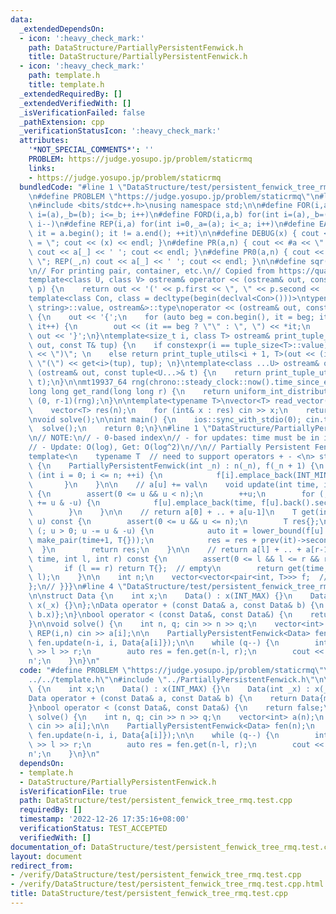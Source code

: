 ```yaml
---
data:
  _extendedDependsOn:
  - icon: ':heavy_check_mark:'
    path: DataStructure/PartiallyPersistentFenwick.h
    title: DataStructure/PartiallyPersistentFenwick.h
  - icon: ':heavy_check_mark:'
    path: template.h
    title: template.h
  _extendedRequiredBy: []
  _extendedVerifiedWith: []
  _isVerificationFailed: false
  _pathExtension: cpp
  _verificationStatusIcon: ':heavy_check_mark:'
  attributes:
    '*NOT_SPECIAL_COMMENTS*': ''
    PROBLEM: https://judge.yosupo.jp/problem/staticrmq
    links:
    - https://judge.yosupo.jp/problem/staticrmq
  bundledCode: "#line 1 \"DataStructure/test/persistent_fenwick_tree_rmq.test.cpp\"\
    \n#define PROBLEM \"https://judge.yosupo.jp/problem/staticrmq\"\n#line 1 \"template.h\"\
    \n#include <bits/stdc++.h>\nusing namespace std;\n\n#define FOR(i,a,b) for(int\
    \ i=(a),_b=(b); i<=_b; i++)\n#define FORD(i,a,b) for(int i=(a),_b=(b); i>=_b;\
    \ i--)\n#define REP(i,a) for(int i=0,_a=(a); i<_a; i++)\n#define EACH(it,a) for(__typeof(a.begin())\
    \ it = a.begin(); it != a.end(); ++it)\n\n#define DEBUG(x) { cout << #x << \"\
    \ = \"; cout << (x) << endl; }\n#define PR(a,n) { cout << #a << \" = \"; FOR(_,1,n)\
    \ cout << a[_] << ' '; cout << endl; }\n#define PR0(a,n) { cout << #a << \" =\
    \ \"; REP(_,n) cout << a[_] << ' '; cout << endl; }\n\n#define sqr(x) ((x) * (x))\n\
    \n// For printing pair, container, etc.\n// Copied from https://quangloc99.github.io/2021/07/30/my-CP-debugging-template.html\n\
    template<class U, class V> ostream& operator << (ostream& out, const pair<U, V>&\
    \ p) {\n    return out << '(' << p.first << \", \" << p.second << ')';\n}\n\n\
    template<class Con, class = decltype(begin(declval<Con>()))>\ntypename enable_if<!is_same<Con,\
    \ string>::value, ostream&>::type\noperator << (ostream& out, const Con& con)\
    \ {\n    out << '{';\n    for (auto beg = con.begin(), it = beg; it != con.end();\
    \ it++) {\n        out << (it == beg ? \"\" : \", \") << *it;\n    }\n    return\
    \ out << '}';\n}\ntemplate<size_t i, class T> ostream& print_tuple_utils(ostream&\
    \ out, const T& tup) {\n    if constexpr(i == tuple_size<T>::value) return out\
    \ << \")\"; \n    else return print_tuple_utils<i + 1, T>(out << (i ? \", \" :\
    \ \"(\") << get<i>(tup), tup); \n}\ntemplate<class ...U> ostream& operator <<\
    \ (ostream& out, const tuple<U...>& t) {\n    return print_tuple_utils<0, tuple<U...>>(out,\
    \ t);\n}\n\nmt19937_64 rng(chrono::steady_clock::now().time_since_epoch().count());\n\
    long long get_rand(long long r) {\n    return uniform_int_distribution<long long>\
    \ (0, r-1)(rng);\n}\n\ntemplate<typename T>\nvector<T> read_vector(int n) {\n\
    \    vector<T> res(n);\n    for (int& x : res) cin >> x;\n    return res;\n}\n\
    \nvoid solve();\n\nint main() {\n    ios::sync_with_stdio(0); cin.tie(0);\n  \
    \  solve();\n    return 0;\n}\n#line 1 \"DataStructure/PartiallyPersistentFenwick.h\"\
    \n// NOTE:\n// - 0-based index\n// - for updates: time must be in increasing order\n\
    // - Update: O(log), Get: O(log^2)\n//\n// Partially Persistent FenwickTree {{{\n\
    template<\n    typename T  // need to support operators + - <\n> struct PartiallyPersistentFenwick\
    \ {\n    PartiallyPersistentFenwick(int _n) : n(_n), f(_n + 1) {\n        for\
    \ (int i = 0; i <= n; ++i) {\n            f[i].emplace_back(INT_MIN, T{});\n \
    \       }\n    }\n\n    // a[u] += val\n    void update(int time, int u, T val)\
    \ {\n        assert(0 <= u && u < n);\n        ++u;\n        for (; u <= n; u\
    \ += u & -u) {\n            f[u].emplace_back(time, f[u].back().second + val);\n\
    \        }\n    }\n\n    // return a[0] + .. + a[u-1]\n    T get(int time, int\
    \ u) const {\n        assert(0 <= u && u <= n);\n        T res{};\n        for\
    \ (; u > 0; u -= u & -u) {\n            auto it = lower_bound(f[u].begin(), f[u].end(),\
    \ make_pair(time+1, T{}));\n            res = res + prev(it)->second;\n      \
    \  }\n        return res;\n    }\n\n    // return a[l] + .. + a[r-1]\n    T get(int\
    \ time, int l, int r) const {\n        assert(0 <= l && l <= r && r <= n);\n \
    \       if (l == r) return T{};  // empty\n        return get(time, r) - get(time,\
    \ l);\n    }\n\n    int n;\n    vector<vector<pair<int, T>>> f;  // (time, data)\n\
    };\n// }}}\n#line 4 \"DataStructure/test/persistent_fenwick_tree_rmq.test.cpp\"\
    \n\nstruct Data {\n    int x;\n    Data() : x(INT_MAX) {}\n    Data(int _x) :\
    \ x(_x) {}\n};\nData operator + (const Data& a, const Data& b) {\n    return Data{min(a.x,\
    \ b.x)};\n}\nbool operator < (const Data&, const Data&) {\n    return false;\n\
    }\n\nvoid solve() {\n    int n, q; cin >> n >> q;\n    vector<int> a(n);\n   \
    \ REP(i,n) cin >> a[i];\n\n    PartiallyPersistentFenwick<Data> fen(n);\n    FORD(i,n-1,0)\
    \ fen.update(n-i, i, Data{a[i]});\n\n    while (q--) {\n        int l, r; cin\
    \ >> l >> r;\n        auto res = fen.get(n-l, r);\n        cout << res.x << '\\\
    n';\n    }\n}\n"
  code: "#define PROBLEM \"https://judge.yosupo.jp/problem/staticrmq\"\n#include \"\
    ../../template.h\"\n#include \"../PartiallyPersistentFenwick.h\"\n\nstruct Data\
    \ {\n    int x;\n    Data() : x(INT_MAX) {}\n    Data(int _x) : x(_x) {}\n};\n\
    Data operator + (const Data& a, const Data& b) {\n    return Data{min(a.x, b.x)};\n\
    }\nbool operator < (const Data&, const Data&) {\n    return false;\n}\n\nvoid\
    \ solve() {\n    int n, q; cin >> n >> q;\n    vector<int> a(n);\n    REP(i,n)\
    \ cin >> a[i];\n\n    PartiallyPersistentFenwick<Data> fen(n);\n    FORD(i,n-1,0)\
    \ fen.update(n-i, i, Data{a[i]});\n\n    while (q--) {\n        int l, r; cin\
    \ >> l >> r;\n        auto res = fen.get(n-l, r);\n        cout << res.x << '\\\
    n';\n    }\n}\n"
  dependsOn:
  - template.h
  - DataStructure/PartiallyPersistentFenwick.h
  isVerificationFile: true
  path: DataStructure/test/persistent_fenwick_tree_rmq.test.cpp
  requiredBy: []
  timestamp: '2022-12-26 17:35:16+08:00'
  verificationStatus: TEST_ACCEPTED
  verifiedWith: []
documentation_of: DataStructure/test/persistent_fenwick_tree_rmq.test.cpp
layout: document
redirect_from:
- /verify/DataStructure/test/persistent_fenwick_tree_rmq.test.cpp
- /verify/DataStructure/test/persistent_fenwick_tree_rmq.test.cpp.html
title: DataStructure/test/persistent_fenwick_tree_rmq.test.cpp
---
```

